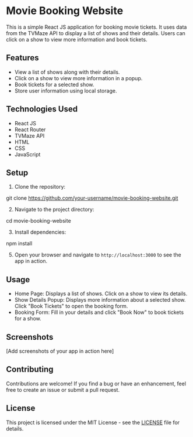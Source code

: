 # Movie Booking Website

This is a simple React JS application for booking movie tickets. It uses data from the TVMaze API to display a list of shows and their details. Users can click on a show to view more information and book tickets.

## Features

- View a list of shows along with their details.
- Click on a show to view more information in a popup.
- Book tickets for a selected show.
- Store user information using local storage.

## Technologies Used

- React JS
- React Router
- TVMaze API
- HTML
- CSS
- JavaScript

## Setup

1. Clone the repository:

git clone https://github.com/your-username/movie-booking-website.git

2. Navigate to the project directory:

cd movie-booking-website

3. Install dependencies:

npm install


5. Open your browser and navigate to `http://localhost:3000` to see the app in action.

## Usage

- Home Page: Displays a list of shows. Click on a show to view its details.
- Show Details Popup: Displays more information about a selected show. Click "Book Tickets" to open the booking form.
- Booking Form: Fill in your details and click "Book Now" to book tickets for a show.

## Screenshots

[Add screenshots of your app in action here]

## Contributing

Contributions are welcome! If you find a bug or have an enhancement, feel free to create an issue or submit a pull request.

## License

This project is licensed under the MIT License - see the [LICENSE](LICENSE) file for details.
